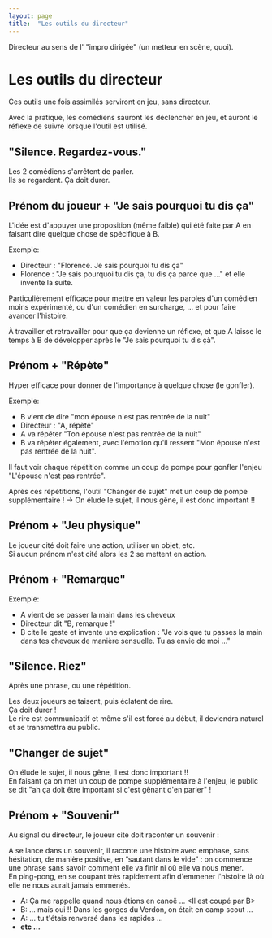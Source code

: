 ```yaml
---
layout: page
title:  "Les outils du directeur"
---
```


Directeur au sens de l' "impro dirigée" (un metteur en scène, quoi).  

# Les outils du directeur
Ces outils une fois assimilés serviront en jeu, sans directeur.  

Avec la pratique, les comédiens sauront les déclencher en jeu, et auront le réflexe de suivre lorsque l'outil est utilisé.  


## "Silence. Regardez-vous."

Les 2 comédiens s'arrêtent de parler.  
Ils se regardent. Ça doit durer.  

## Prénom du joueur + "Je sais pourquoi tu dis ça"

L'idée est d'appuyer une proposition (même faible) qui été faite par A en faisant dire quelque chose de spécifique à B.  

Exemple:
- Directeur : "Florence. Je sais pourquoi tu dis ça"
- Florence : "Je sais pourquoi tu dis ça, tu dis ça parce que …" et elle invente la suite.  

Particulièrement efficace pour mettre en valeur les paroles d'un comédien moins expérimenté, ou d'un comédien en surcharge, … et pour faire avancer l'histoire.  

À travailler et retravailler pour que ça devienne un réflexe, et que A laisse le temps à B de développer après le "Je sais pourquoi tu dis çà".  

## Prénom + "Répète"
Hyper efficace pour donner de l'importance à quelque chose (le gonfler).  

Exemple:
- B vient de dire "mon épouse n'est pas rentrée de la nuit"
- Directeur : "A, répète"
- A va répéter "Ton épouse n'est pas rentrée de la nuit"
- B va répéter également, avec l'émotion qu'il ressent "Mon épouse n'est pas rentrée de la nuit".  

Il faut voir chaque répétition comme un coup de pompe pour gonfler l'enjeu "L'épouse n'est pas rentrée".  

Après ces répétitions, l'outil "Changer de sujet" met un coup de pompe supplémentaire ! → On élude le sujet, il nous gêne, il est donc important !!  


## Prénom + "Jeu physique"
Le joueur cité doit faire une action, utiliser un objet, etc.  
Si aucun prénom n'est cité alors les 2 se mettent en action.  

## Prénom + "Remarque"
Exemple:
- A vient de se passer la main dans les cheveux
- Directeur dit "B, remarque !"
- B cite le geste et invente une explication : "Je vois que tu passes la main dans tes cheveux de manière sensuelle. Tu as envie de moi …"

## "Silence. Riez"
Après une phrase, ou une répétition.  

Les deux joueurs se taisent, puis éclatent de rire.  
Ça doit durer !  
Le rire est communicatif et même s'il est forcé au début, il deviendra naturel et se transmettra au public.  

## "Changer de sujet"

On élude le sujet, il nous gêne, il est donc important !!  
En faisant ça on met un coup de pompe supplémentaire à l'enjeu, le public se dit "ah ça doit être important si c'est gênant d'en parler" !  

## Prénom + "Souvenir"

Au signal du directeur, le joueur cité doit raconter un souvenir :

A se lance dans un souvenir, il raconte une histoire avec emphase, sans hésitation, de manière positive, en “sautant dans le vide” : on commence une phrase sans savoir comment elle va finir ni où elle va nous mener.  
En ping-pong, en se coupant très rapidement afin d'emmener l'histoire là où elle ne nous aurait jamais emmenés.  

- A: Ça me rappelle quand nous étions en canoë … <Il est coupé par B>
- B: … mais oui !! Dans les gorges du Verdon, on était en camp scout … <A coupe>
- A: … tu t'étais renversé dans les rapides … <B coupe>
- etc …  
